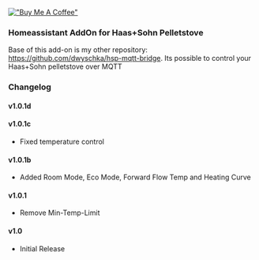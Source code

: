 [!["Buy Me A Coffee"](https://www.buymeacoffee.com/assets/img/custom_images/orange_img.png)](https://www.buymeacoffee.com/d.wyschka)


### Homeassistant AddOn for Haas+Sohn Pelletstove 

Base of this add-on is my other repository: https://github.com/dwyschka/hsp-mqtt-bridge. 
Its possible to control your Haas+Sohn pelletstove over MQTT 

### Changelog
#### v1.0.1d
#### v1.0.1c
- Fixed temperature control
#### v1.0.1b
- Added Room Mode, Eco Mode, Forward Flow Temp and Heating Curve
#### v1.0.1
- Remove Min-Temp-Limit 
#### v1.0
- Initial Release 
